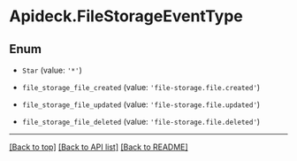 # Apideck.FileStorageEventType

## Enum


* `Star` (value: `'*'`)

* `file_storage_file_created` (value: `'file-storage.file.created'`)

* `file_storage_file_updated` (value: `'file-storage.file.updated'`)

* `file_storage_file_deleted` (value: `'file-storage.file.deleted'`)


---

[[Back to top]](#) [[Back to API list]](../../../../README.md#documentation-for-api-endpoints) [[Back to README]](../../../../README.md)


